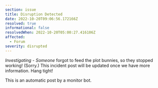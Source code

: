 ```yaml
---
section: issue
title: Disruption Detected
date: 2022-10-20T09:06:56.172166Z
resolved: true
informational: false
resolvedWhen: 2022-10-20T05:00:27.416106Z
affected:
  - Forum
severity: disrupted
---
```

*Investigating* - _Someone_ forgot to feed the plot bunnies, so they stopped working! (Sorry.) This incident post will be updated once we have more information. Hang tight!

This is an automatic post by a monitor bot.
        